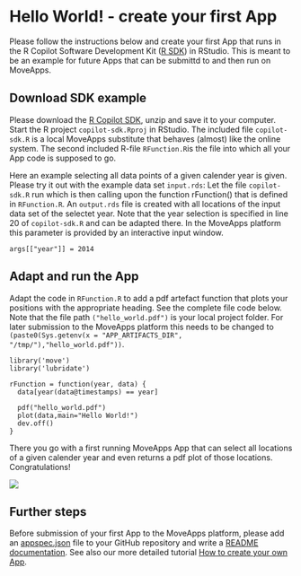 # Hello World! - create your first App

Please follow the instructions below and create your first App that runs in the R Copilot Software Development Kit ([R SDK](copilot-r-sdk.md)) in RStudio. This is meant to be an example for future Apps that can be submittd to and then run on MoveApps.

## Download SDK example

Please download the [R Copilot SDK](https://www.moveapps.org/documentation/copilot-r-sdk.zip ':ignore'), unzip and save
it to your computer. Start the R project `copilot-sdk.Rproj` in RStudio. The included file `copilot-sdk.R` is a local
MoveApps substitute that behaves (almost) like the online system. The second included R-file `RFunction.R`is the file
into which all your App code is supposed to go.

Here an example selecting all data points of a given calender year is given. Please try it out with the example data
set `input.rds`: Let the file `copilot-sdk.R` run which is then calling upon the function rFunction() that is defined
in `RFunction.R`. An `output.rds` file is created with all locations of the input data set of the selectet year. Note
that the year selection is specified in line 20 of `copilot-sdk.R` and can be adapted there. In the MoveApps platform
this parameter is provided by an interactive input window.

```
args[["year"]] = 2014
```

## Adapt and run the App

Adapt the code in `RFunction.R` to add a pdf artefact function that plots your positions with the appropriate heading. See the complete file code below. Note that the file path `("hello_world.pdf")` is your local project folder. For later submission to the MoveApps platform this needs to be changed to `(paste0(Sys.getenv(x = "APP_ARTIFACTS_DIR", "/tmp/"),"hello_world.pdf"))`.

```
library('move')
library('lubridate')

rFunction = function(year, data) {
  data[year(data@timestamps) == year]
  
  pdf("hello_world.pdf")
  plot(data,main="Hello World!")
  dev.off()
}
```

There you go with a first running MoveApps App that can select all locations of a given calender year and even returns a pdf plot of those locations. Congratulations!

![](../files/hello_world_pdf.png)


## Further steps

Before submission of your first App to the MoveApps platform, please add an [appspec.json](appspec.md) file to your GitHub repository and write a [README documentation](files/README_template.md). See also our more detailed tutorial [How to create your own App](create_app.md).